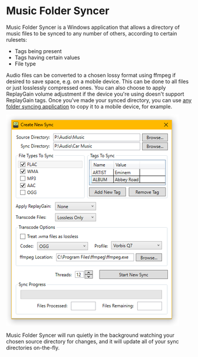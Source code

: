 # Music Folder Syncer

Music Folder Syncer is a Windows application that allows a directory of music files to be synced to any number of others, according to certain rulesets:

  - Tags being present
  - Tags having certain values
  - File type

Audio files can be converted to a chosen lossy format using ffmpeg if desired to save space, e.g. on a mobile device. This can be done to all files or just losslessly compressed ones. You can also choose to apply ReplayGain volume adjustment if the device you're using doesn't support ReplayGain tags. Once you've made your synced directory, you can use [any folder syncing application] to copy it to a mobile device, for example.

![Create New Sync](/Screenshots/Create%20New%20Sync%20Window.png?raw=true "Create New Sync Window")

Music Folder Syncer will run quietly in the background watching your chosen source directory for changes, and it will update all of your sync directories on-the-fly.

[//]: # (These are reference links used in the body of this note and get stripped out when the markdown processor does its job.)


   [any folder syncing application]: <https://play.google.com/store/apps/details?id=dk.tacit.android.foldersync.lite>
  

